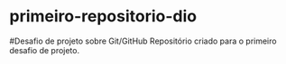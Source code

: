 # primeiro-repositorio-dio
#Desafio de projeto sobre Git/GitHub
Repositório criado para o primeiro desafio de projeto.
